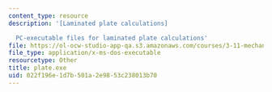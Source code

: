 ```yaml
---
content_type: resource
description: '[Laminated plate calculations]

  PC-executable files for laminated plate calculations'
file: https://ol-ocw-studio-app-qa.s3.amazonaws.com/courses/3-11-mechanics-of-materials-fall-1999/022f196e1d7b501a2e9853c238013b70_plate.exe
file_type: application/x-ms-dos-executable
resourcetype: Other
title: plate.exe
uid: 022f196e-1d7b-501a-2e98-53c238013b70
---
```


